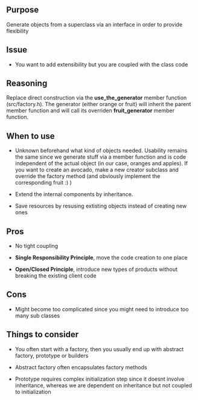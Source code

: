 ## Purpose

Generate objects from a superclass via an interface in order to provide flexibility

## Issue

* You want to add extensibility but you are coupled with the class code

## Reasoning

Replace direct construction via the **use_the_generator** member function (src/factory.h).
The generator (either orange or fruit) will inherit the parent member function and will call its overriden **fruit_generator** member function.

## When to use

* Unknown beforehand what kind of objects needed. Usability remains the same since we generate stuff via a member function and is code independent of the actual object (in our case, oranges and apples). If you want to create an avocado, make a new creator subclass and override the factory method (and obviously implement the corresponding fruit :) )

* Extend the internal components by inheritance.

* Save resources by resusing extisting objects instead of creating new ones

## Pros

* No tight coupling

* __Single Responsibility Principle__, move the code creation to one place

* __Open/Closed Principle__, introduce new types of products without breaking the existing client code

## Cons

* Might become too complicated since you might need to introduce too many sub classes

## Things to consider

* You often start with a factory, then you usually end up with abstract factory, prototype or builders

* Abstract factory often encapsulates factory methods

* Prototype requires complex initialization step since it doesnt involve inheritance, whereas we are dependent on inheritance but not coupled to initialization
